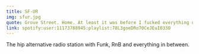 ```yaml
---
title: SF-UR
img: sfur.jpg
quote: Grove Street. Home. At least it was before I fucked everything up.
link: spotify:user:11173788945:playlist:78L3goeDRo70CeJEuI033O 
---
```


The hip alternative radio station with Funk, RnB and everything in between.  
